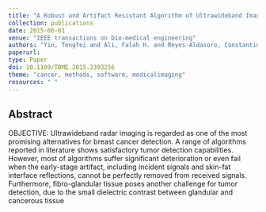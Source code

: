 ```yaml
---
title: "A Robust and Artifact Resistant Algorithm of Ultrawideband Imaging System for Breast Cancer Detection"
collection: publications
date: 2015-06-01
venue: "IEEE transactions on bio-medical engineering"
authors: "Yin, Tengfei and Ali, Falah H. and Reyes-Aldasoro, Constantino Carlos"
paperurl:
type: Paper
doi: 10.1109/TBME.2015.2393256
theme: "cancer, methods, software, medicalimaging"
resources: " "
---
```

<h2> Abstract </h2>

OBJECTIVE: Ultrawideband radar imaging is regarded as one of the most promising alternatives for breast cancer detection. A range of algorithms reported in literature shows satisfactory tumor detection capabilities. However, most of algorithms suffer significant deterioration or even fail when the early-stage artifact, including incident signals and skin-fat interface reflections, cannot be perfectly removed from received signals. Furthermore, fibro-glandular tissue poses another challenge for tumor detection, due to the small dielectric contrast between glandular and cancerous tissue
